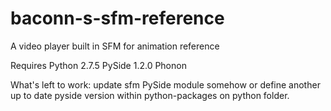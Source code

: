 # baconn-s-sfm-reference
A video player built in SFM for animation reference

Requires Python 2.7.5
PySide 1.2.0
Phonon

What's left to work: update sfm PySide module somehow or define another up to date pyside version within python-packages on python folder.
